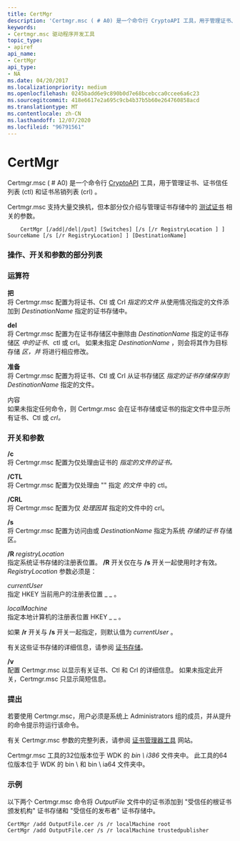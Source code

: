 ```yaml
---
title: CertMgr
description: 'Certmgr.msc ( # A0) 是一个命令行 CryptoAPI 工具，用于管理证书、证书信任列表 (Ctl) 和证书吊销列表 (Crl) 。'
keywords:
- Certmgr.msc 驱动程序开发工具
topic_type:
- apiref
api_name:
- CertMgr
api_type:
- NA
ms.date: 04/20/2017
ms.localizationpriority: medium
ms.openlocfilehash: 0245badd6e9c890b0d7e68bcebcca0ccee6a6c23
ms.sourcegitcommit: 418e6617e2a695c9cb4b37b5b60e264760858acd
ms.translationtype: MT
ms.contentlocale: zh-CN
ms.lasthandoff: 12/07/2020
ms.locfileid: "96791561"
---
```

# <a name="certmgr"></a>CertMgr


Certmgr.msc ( # A0) 是一个命令行 [CryptoAPI](/windows/win32/seccrypto/cryptography-portal) 工具，用于管理证书、证书信任列表 (ctl) 和证书吊销列表 (crl) 。

Certmgr.msc 支持大量交换机，但本部分仅介绍与管理证书存储中的 [测试证书](../install/makecert-test-certificate.md) 相关的参数。

```
    CertMgr [/add|/del|/put] [Switches] [/s [/r RegistryLocation ] ] SourceName [/s [/r RegistryLocation] ] [DestinationName]
```

### <a name="span-idpartial_list_of_operations__switches__and_argumentsspanspan-idpartial_list_of_operations__switches__and_argumentsspanpartial-list-of-operations-switches-and-arguments"></a><span id="partial_list_of_operations__switches__and_arguments"></span><span id="PARTIAL_LIST_OF_OPERATIONS__SWITCHES__AND_ARGUMENTS"></span>操作、开关和参数的部分列表

### <a name="span-idoperationsspanspan-idoperationsspanoperations"></a><span id="operations"></span><span id="OPERATIONS"></span>运算符

<span id="add"></span><span id="ADD"></span>**把**  
将 Certmgr.msc 配置为将证书、Ctl 或 Crl *指定的文件* 从使用情况指定的文件添加到 *DestinationName* 指定的证书存储中。

<span id="del"></span><span id="DEL"></span>**del**  
将 Certmgr.msc 配置为在证书存储区中删除由 *DestinationName* 指定的证书存储区 *中的证书*、ctl 或 crl。 如果未指定 *DestinationName* ，则会将其作为目标存储 *区，并* 将进行相应修改。

<span id="put"></span><span id="PUT"></span>**准备**  
将 Certmgr.msc 配置为将证书、Ctl 或 Crl 从证书存储区 *指定的证书存储保存到* *DestinationName* 指定的文件。

<span id="none"></span><span id="NONE"></span>内容  
如果未指定任何命令，则 Certmgr.msc 会在证书存储或证书的指定文件中显示所有证书、Ctl 或 *crl。*

### <a name="span-idswitches_and_argumentsspanspan-idswitches_and_argumentsspanswitches-and-arguments"></a><span id="switches_and_arguments"></span><span id="SWITCHES_AND_ARGUMENTS"></span>开关和参数

<span id="_c"></span><span id="_C"></span>**/c**  
将 Certmgr.msc 配置为仅处理由证书的 *指定的文件的证书。*

<span id="_CTL"></span><span id="_ctl"></span>**/CTL**  
将 Certmgr.msc 配置为仅处理由 "" 指定 *的文件* 中的 ctl。

<span id="_CRL"></span><span id="_crl"></span>**/CRL**  
将 Certmgr.msc 配置为仅 *处理因其* 指定的文件中的 crl。

<span id="_s"></span><span id="_S"></span>**/s**  
将 Certmgr.msc 配置为访问由或 *DestinationName* 指定为系统 *存储的证书* 存储区。

<span id="_r_registryLocation"></span><span id="_r_registrylocation"></span><span id="_R_REGISTRYLOCATION"></span>**/R** *registryLocation*  
指定系统证书存储的注册表位置。 **/R** 开关仅在与 **/s** 开关一起使用时才有效。 *RegistryLocation* 参数必须是：

<span id="currentUser"></span><span id="currentuser"></span><span id="CURRENTUSER"></span>*currentUser*  
指定 HKEY 当前用户的注册表位置 \_ \_ 。

<span id="localMachine"></span><span id="localmachine"></span><span id="LOCALMACHINE"></span>*localMachine*  
指定本地计算机的注册表位置 HKEY \_ \_ 。

如果 **/r** 开关与 **/s** 开关一起指定，则默认值为 *currentUser* 。

有关这些证书存储的详细信息，请参阅 [证书存储](../install/certificate-stores.md)。

<span id="_v"></span><span id="_V"></span>**/v**  
配置 Certmgr.msc 以显示有关证书、Ctl 和 Crl 的详细信息。 如果未指定此开关，Certmgr.msc 只显示简短信息。

### <a name="span-idcommentsspanspan-idcommentsspancomments"></a><span id="comments"></span><span id="COMMENTS"></span>提出

若要使用 Certmgr.msc，用户必须是系统上 Administrators 组的成员，并从提升的命令提示符运行该命令。

有关 Certmgr.msc 参数的完整列表，请参阅 [证书管理器工具](/dotnet/framework/tools/certmgr-exe-certificate-manager-tool) 网站。

Certmgr.msc 工具的32位版本位于 WDK 的 *bin \\ i386* 文件夹中。 此工具的64位版本位于 WDK 的 bin \\ 和 bin \\ ia64 文件夹中。

### <a name="span-idexamplespanspan-idexamplespanexample"></a><span id="example"></span><span id="EXAMPLE"></span>示例

以下两个 Certmgr.msc 命令将 *OutputFile* 文件中的证书添加到 "受信任的根证书颁发机构" 证书存储和 "受信任的发布者" 证书存储中。

```
CertMgr /add OutputFile.cer /s /r localMachine root 
CertMgr /add OutputFile.cer /s /r localMachine trustedpublisher
```

 

